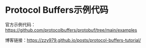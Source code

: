 # Protocol Buffers示例代码

官方示例代码：<https://github.com/protocolbuffers/protobuf/tree/main/examples>

博客链接：<https://zzy979.github.io/posts/protocol-buffers-tutorial/>
